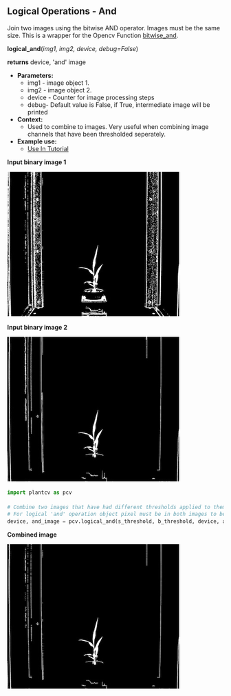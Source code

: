 ## Logical Operations - And

Join two images using the bitwise AND operator. Images must be the same size. 
This is a wrapper for the Opencv Function [bitwise_and](http://docs.opencv.org/2.4/modules/core/doc/operations_on_arrays.html#bitwise-and).  

**logical_and**(*img1, img2, device, debug=False*)

**returns** device, 'and' image

- **Parameters:**
    - img1 - image object 1.
    - img2 - image object 2.
    - device - Counter for image processing steps
    - debug- Default value is False, if True, intermediate image will be printed
- **Context:**
    - Used to combine to images. Very useful when combining image channels that have been thresholded seperately.
- **Example use:**
    - [Use In Tutorial](vis_tutorial.md)

**Input binary image 1**

![Screenshot](img/documentation_images/logical_and/image1.jpg)

**Input binary image 2**

![Screenshot](img/documentation_images/logical_and/image2.jpg)

```python
import plantcv as pcv

# Combine two images that have had different thresholds applied to them.
# For logical 'and' operation object pixel must be in both images to be included in 'and' image.
device, and_image = pcv.logical_and(s_threshold, b_threshold, device, args.debug)
```

**Combined image**

![Screenshot](img/documentation_images/logical_and/joined.jpg)

